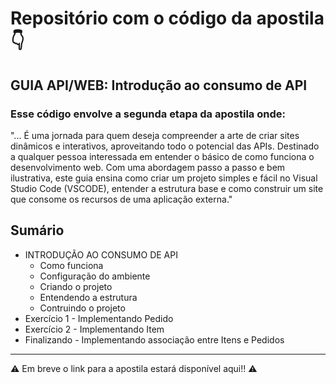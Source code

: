 # Repositório com o código da apostila :point_down:	
## GUIA API/WEB: Introdução ao consumo de API

###	Esse código envolve a segunda etapa da apostila onde: <br>
"... É uma jornada para quem deseja compreender a arte de criar sites dinâmicos e interativos, aproveitando todo o potencial das APIs. Destinado a qualquer pessoa interessada em entender o básico de como funciona o desenvolvimento web. Com uma abordagem passo a passo e bem ilustrativa, este guia ensina como criar um projeto simples e fácil no Visual Studio Code (VSCODE), entender a estrutura base e como construir um site que consome os recursos de uma aplicação externa."

## Sumário
- INTRODUÇÃO AO CONSUMO DE API
  - Como funciona
  - Configuração do ambiente
  - Criando o projeto
  - Entendendo a estrutura
  - Contruindo o projeto
- Exercício 1 - Implementando Pedido
- Exercício 2 - Implementando Item
- Finalizando - Implementando associação entre Itens e Pedidos
  
---

:warning:	Em breve o link para a apostila estará disponível aqui!! :warning:	
